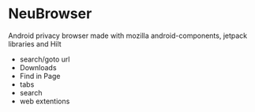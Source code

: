# NeuBrowser

Android privacy browser made with mozilla android-components, jetpack libraries and Hilt

- search/goto url
- Downloads
- Find in Page
- tabs
- search
- web extentions

